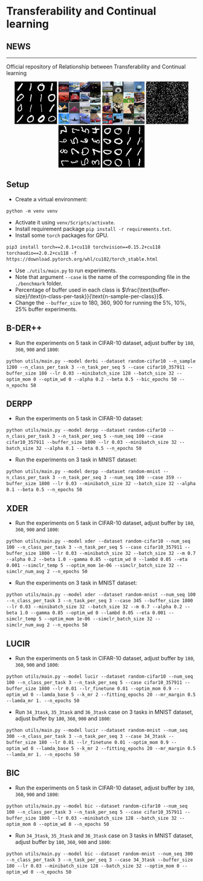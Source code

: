 # Transferability and Continual learning

## NEWS

-----------------------------


Official repository of Relationship between Transferability and Continual learning

<p align="center">
  <img width="112" height="112" src="seq_mnist.gif" alt="Sequential MNIST">
  <img width="112" height="112" src="seq_cifar10.gif" alt="Sequential CIFAR-10">
  <img width="112" height="112" src="seq_tinyimg.gif" alt="Sequential TinyImagenet">
  <img width="112" height="112" src="perm_mnist.gif" alt="Permuted MNIST">
  <img width="112" height="112" src="rot_mnist.gif" alt="Rotated MNIST">
  <img width="112" height="112" src="mnist360.gif" alt="MNIST-360">
</p>

## Setup

+ Create a virtual environment:
```
python -m venv venv
```
+ Activate it using `venv/Scripts/activate`.
+ Install requirement package `pip install -r requirements.txt`.
+ Install some `torch` packages for GPU.
```
pip3 install torch==2.0.1+cu118 torchvision==0.15.2+cu118 torchaudio==2.0.2+cu118 -f https://download.pytorch.org/whl/cu102/torch_stable.html
```

+ Use `./utils/main.py` to run experiments.
+ Note that argument `--case` is the name of the corresponding file in the `./benchmark` folder.
+ Percentage of buffer used in each class is $\frac{\text{buffer-size}/\text{n-class-per-task}}{\text{n-sample-per-class}}$.
+ Change the `--buffer_size` to 180, 360, 900 for running the 5%, 10%, 25% buffer experiments.

## B-DER++
+ Run the experiments on 5 task in CIFAR-10 dataset, adjust buffer by `180`, `360`, `900` and `1800`:
```
python utils/main.py --model derbi --dataset random-cifar10 --n_sample 1200 --n_class_per_task 3 --n_task_per_seq 5 --case cifar10_357911 --buffer_size 180 --lr 0.03 --minibatch_size 128 --batch_size 32 --optim_mom 0 --optim_wd 0 --alpha 0.2 --beta 0.5 --bic_epochs 50 --n_epochs 50
```

## DERPP

+ Run the experiments on 5 task in CIFAR-10 dataset:
```
python utils/main.py --model derpp --dataset random-cifar10 --n_class_per_task 3 --n_task_per_seq 5 --num_seq 100 --case cifar10_357911 --buffer_size 1800 --lr 0.03 --minibatch_size 32 --batch_size 32 --alpha 0.1 --beta 0.5 --n_epochs 50
```
+ Run the experiments on 3 task in MNIST dataset:
```
python utils/main.py --model derpp --dataset random-mnist --n_class_per_task 3 --n_task_per_seq 3 --num_seq 100 --case 359 --buffer_size 1800 --lr 0.03 --minibatch_size 32 --batch_size 32 --alpha 0.1 --beta 0.5 --n_epochs 50
```

## XDER

+ Run the experiments on 5 task in CIFAR-10 dataset, adjust buffer by `180`, `360`, `900` and `1800`:
```
python utils/main.py --model xder --dataset random-cifar10 --num_seq 100 --n_class_per_task 3 --n_task_per_seq 5 --case cifar10_357911 --buffer_size 1800 --lr 0.03 --minibatch_size 32 --batch_size 32 --m 0.7 --alpha 0.2 --beta 1.0 --gamma 0.85 --optim_wd 0 --lambd 0.05 --eta 0.001 --simclr_temp 5 --optim_mom 1e-06 --simclr_batch_size 32 --simclr_num_aug 2 --n_epochs 50
```
+ Run the experiments on 3 task in MNIST dataset:
```
python utils/main.py --model xder --dataset random-mnist --num_seq 100 --n_class_per_task 3 --n_task_per_seq 3 --case 345 --buffer_size 1800 --lr 0.03 --minibatch_size 32 --batch_size 32 --m 0.7 --alpha 0.2 --beta 1.0 --gamma 0.85 --optim_wd 0 --lambd 0.05 --eta 0.001 --simclr_temp 5 --optim_mom 1e-06 --simclr_batch_size 32 --simclr_num_aug 2 --n_epochs 50
```

## LUCIR

+ Run the experiments on 5 task in CIFAR-10 dataset, adjust buffer by `180`, `360`, `900` and `1800`:
```
python utils/main.py --model lucir --dataset random-cifar10 --num_seq 100 --n_class_per_task 3 --n_task_per_seq 5 --case cifar10_357911 --buffer_size 1800 --lr 0.01 --lr_finetune 0.01 --optim_mom 0.9 --optim_wd 0 --lamda_base 5 --k_mr 2 --fitting_epochs 20 --mr_margin 0.5 --lamda_mr 1. --n_epochs 50
```

+ Run `34_3task`, `35_3task` and `36_3task` case on 3 tasks in MNIST dataset, adjust buffer by `180`, `360`, `900` and `1800`:
```
python utils/main.py --model lucir --dataset random-mnist --num_seq 300 --n_class_per_task 3 --n_task_per_seq 3 --case 34_3task --buffer_size 180 --lr 0.01 --lr_finetune 0.01 --optim_mom 0.9 --optim_wd 0 --lamda_base 5 --k_mr 2 --fitting_epochs 20 --mr_margin 0.5 --lamda_mr 1. --n_epochs 50
```

## BIC
+ Run the experiments on 5 task in CIFAR-10 dataset, adjust buffer by `180`, `360`, `900` and `1800`:
```
python utils/main.py --model bic --dataset random-cifar10 --num_seq 100 --n_class_per_task 3 --n_task_per_seq 5 --case cifar10_357911 --buffer_size 1800 --lr 0.03 --minibatch_size 128 --batch_size 32 --optim_mom 0 --optim_wd 0 --n_epochs 50
```

+ Run `34_3task`, `35_3task` and `36_3task` case on 3 tasks in MNIST dataset, adjust buffer by `180`, `360`, `900` and `1800`:
```
python utils/main.py --model bic --dataset random-mnist --num_seq 300 --n_class_per_task 3 --n_task_per_seq 3 --case 34_3task --buffer_size 180 --lr 0.03 --minibatch_size 128 --batch_size 32 --optim_mom 0 --optim_wd 0 --n_epochs 50
```
